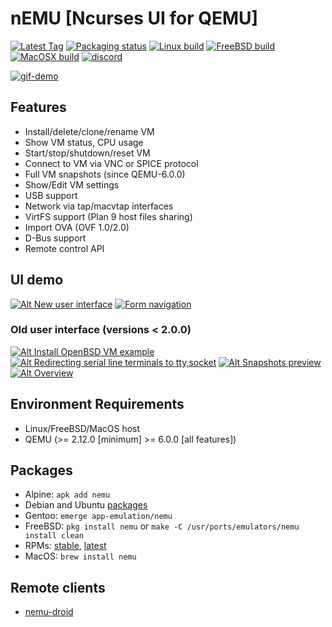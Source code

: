 # nEMU [Ncurses UI for QEMU]

[![Latest Tag](https://img.shields.io/github/tag/nemuTUI/nemu.svg)](https://github.com/nemuTUI/nemu/tags)
[![Packaging status](https://repology.org/badge/tiny-repos/nemu.svg)](https://repology.org/project/nemu/versions)
[![Linux build](https://github.com/nemuTUI/nemu/actions/workflows/linux.yml/badge.svg)](https://github.com/nemuTUI/nemu/actions/workflows/linux.yml)
[![FreeBSD build](https://github.com/nemuTUI/nemu/actions/workflows/freebsd.yml/badge.svg)](https://github.com/nemuTUI/nemu/actions/workflows/freebsd.yml)
[![MacOSX build](https://github.com/nemuTUI/nemu/actions/workflows/macosx.yml/badge.svg)](https://github.com/nemuTUI/nemu/actions/workflows/macosx.yml)
[![discord](https://img.shields.io/discord/1055425285593501706?color=%237289da&logo=discord&logoColor=white&label=discord)](https://discord.gg/s3NZCKGkqv)

[![gif-demo](https://user-images.githubusercontent.com/5861368/152040930-cb4e7e69-08b0-4902-bc20-925e061ae414.png)](https://user-images.githubusercontent.com/5861368/152041148-f6acc0a3-445f-40a1-9fa2-e4c16ca76b0f.gif)
## Features
 * Install/delete/clone/rename VM
 * Show VM status, CPU usage
 * Start/stop/shutdown/reset VM
 * Connect to VM via VNC or SPICE protocol
 * Full VM snapshots (since QEMU-6.0.0)
 * Show/Edit VM settings
 * USB support
 * Network via tap/macvtap interfaces
 * VirtFS support (Plan 9 host files sharing)
 * Import OVA (OVF 1.0/2.0)
 * D-Bus support
 * Remote control API

## UI demo
[![Alt New user interface](https://img.youtube.com/vi/y8RT6-AF1BA/3.jpg)](https://www.youtube.com/watch?v=y8RT6-AF1BA)
[![Form navigation](https://img.youtube.com/vi/KuLLnyLbcyw/3.jpg)](https://www.youtube.com/watch?v=KuLLnyLbcyw)
### Old user interface (versions < 2.0.0)
[![Alt Install OpenBSD VM example](https://img.youtube.com/vi/GdqSk1cto50/1.jpg)](https://www.youtube.com/watch?v=GdqSk1cto50)
[![Alt Redirecting serial line terminals to tty,socket](https://img.youtube.com/vi/j5jeFa9Pl9E/1.jpg)](https://www.youtube.com/watch?v=j5jeFa9Pl9E)
[![Alt Snapshots preview](https://img.youtube.com/vi/lYkiolMg42Y/1.jpg)](https://www.youtube.com/watch?v=lYkiolMg42Y)
[![Alt Overview](https://img.youtube.com/vi/jOtCY--LEN8/1.jpg)](https://www.youtube.com/watch?v=jOtCY--LEN8)

## Environment Requirements
 * Linux/FreeBSD/MacOS host
 * QEMU (>= 2.12.0 [minimum] >= 6.0.0 [all features])

## Packages
 * Alpine: `apk add nemu`
 * Debian and Ubuntu [packages](https://software.opensuse.org/download.html?project=home%3A0x501D&package=nemu)
 * Gentoo: `emerge app-emulation/nemu`
 * FreeBSD: `pkg install nemu` or `make -C /usr/ports/emulators/nemu install clean`
 * RPMs: [stable](https://copr.fedorainfracloud.org/coprs/grafin1992/nEMU/), [latest](https://copr.fedorainfracloud.org/coprs/grafin1992/nEMU-latest/)
 * MacOS: `brew install nemu`

## Remote clients
 * [nemu-droid](https://github.com/nemuTUI/nemu-droid)
